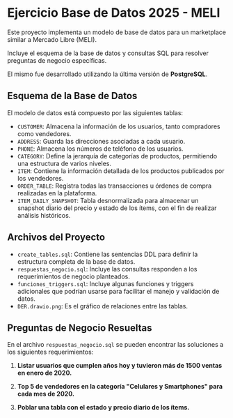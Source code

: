 # Ejercicio Base de Datos 2025 - MELI

Este proyecto implementa un modelo de base de datos para un marketplace similar a Mercado Libre (MELI).

Incluye el esquema de la base de datos y consultas SQL para resolver preguntas de negocio específicas.

El mismo fue desarrollado utilizando la última versión de **PostgreSQL**.

## Esquema de la Base de Datos

El modelo de datos está compuesto por las siguientes tablas:

-   `CUSTOMER`: Almacena la información de los usuarios, tanto compradores como vendedores.
-   `ADDRESS`: Guarda las direcciones asociadas a cada usuario.
-   `PHONE`: Almacena los números de teléfono de los usuarios.
-   `CATEGORY`: Define la jerarquía de categorías de productos, permitiendo una estructura de varios niveles.
-   `ITEM`: Contiene la información detallada de los productos publicados por los vendedores.
-   `ORDER_TABLE`: Registra todas las transacciones u órdenes de compra realizadas en la plataforma.
-   `ITEM_DAILY_SNAPSHOT`: Tabla desnormalizada para almacenar un snapshot diario del precio y estado de los ítems, con el fin de realizar análisis históricos.

## Archivos del Proyecto

-   `create_tables.sql`: Contiene las sentencias DDL para definir la estructura completa de la base de datos.
-   `respuestas_negocio.sql`: Incluye las consultas responden a los requerimientos de negocio planteados.
-   `funciones_triggers.sql`: Incluye algunas funciones y triggers adicionales que podrían usarse 
                para facilitar el manejo y validación de datos.
-   `DER.drawio.png`: Es el gráfico de relaciones entre las tablas.

## Preguntas de Negocio Resueltas

En el archivo `respuestas_negocio.sql` se pueden encontrar las soluciones a los siguientes requerimientos:

1.  **Listar usuarios que cumplen años hoy y tuvieron más de 1500 ventas en enero de 2020.**

2.  **Top 5 de vendedores en la categoría "Celulares y Smartphones" para cada mes de 2020.**

3.  **Poblar una tabla con el estado y precio diario de los ítems.**